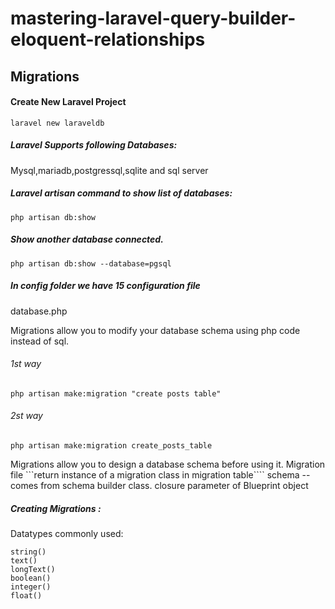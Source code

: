 # mastering-laravel-query-builder-eloquent-relationships

## Migrations

#### Create New Laravel Project
```
laravel new laraveldb
```
##### Laravel Supports following Databases:
Mysql,mariadb,postgressql,sqlite and sql server

##### Laravel artisan command to show list of databases:
````
php artisan db:show
````
##### Show another database connected.
````
php artisan db:show --database=pgsql
````
##### In config folder we have 15 configuration file
database.php

Migrations allow you to modify your database schema using php code instead of sql.
###### 1st way
`````
php artisan make:migration "create posts table"
`````
###### 2st way
`````
php artisan make:migration create_posts_table
`````
Migrations allow you to design a database schema before using it.
Migration file ```return instance of a migration class in migration table````
schema --comes from schema builder class.
closure parameter of Blueprint object

##### Creating Migrations :
Datatypes commonly used:
```````
string()
text()
longText()
boolean()
integer()
float()
````````



